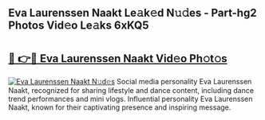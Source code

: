 ## Eva Laurenssen Naakt Le𝚊k𝚎d N𝚞𝚍es - Part-hg2 Photos Vid𝚎o Le𝚊ks 6xKQ5

# <h2><a href="http://fb4qi4l.evod.top/?m=Eva+Laurenssen+Naakt">🔗 👉🔴 Eva Laurenssen Naakt Vid𝚎o Ph𝚘t𝚘s</a></h2>

[![Eva Laurenssen Naakt N𝚞d𝚎s](https://i.imgur.com/8V9OHl7.gif)](http://fb4qi4l.evod.top/?m=Eva+Laurenssen+Naakt)
Social media personality Eva Laurenssen Naakt, recognized for sharing lifestyle and dance content, including dance trend performances and mini vlogs. Influential personality Eva Laurenssen Naakt, known for their captivating presence and inspiring message. 
